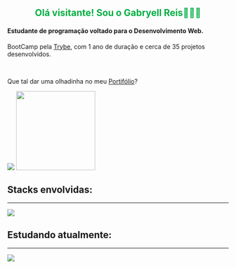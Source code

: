 <h2 style="color:#00ad43;text-align:center" >Olá visitante! Sou o Gabryell Reis👑🇧🇷</h2>

<h4>Estudante de programação voltado para o Desenvolvimento Web.</h4>
<p>BootCamp pela <a href="https://www.betrybe.com/">Trybe</a>, com 1 ano de duração e cerca de 35 projetos desenvolvidos.</p><br>
<p>Que tal dar uma olhadinha no meu <a  target="_blank" href="https://gabryellreis.github.io/">Portifólio</a>?</p>
<picture>
<source 
  srcset="https://github-readme-stats.vercel.app/api?username=GabryellReis&show_icons=true&theme=dark"
  media="(prefers-color-scheme: dark)"
/>
<source
  srcset="https://github-readme-stats.vercel.app/api?username=GabryellReis&show_icons=true"
  media="(prefers-color-scheme: light), (prefers-color-scheme: no-preference)"
/>
<img src="https://github-readme-stats.vercel.app/api?username=GabryellReis&show_icons=true" />
</picture>
<picture>
<img height="180em" src="https://github-readme-stats.vercel.app/api/top-langs/?username=GabryellReis&layout=compact&langs_count=7&theme=dracula"/>
</picture> <br/>
<h2>Stacks envolvidas:</h2>
<hr />
<img src="https://skills.thijs.gg/icons?i=html,css,js,react,mysql,mongodb,nodejs,sequelize,express" />
<h2>Estudando atualmente:</h2>
<hr />
<img src="https://skills.thijs.gg/icons?i=ts,py,firebase" />
